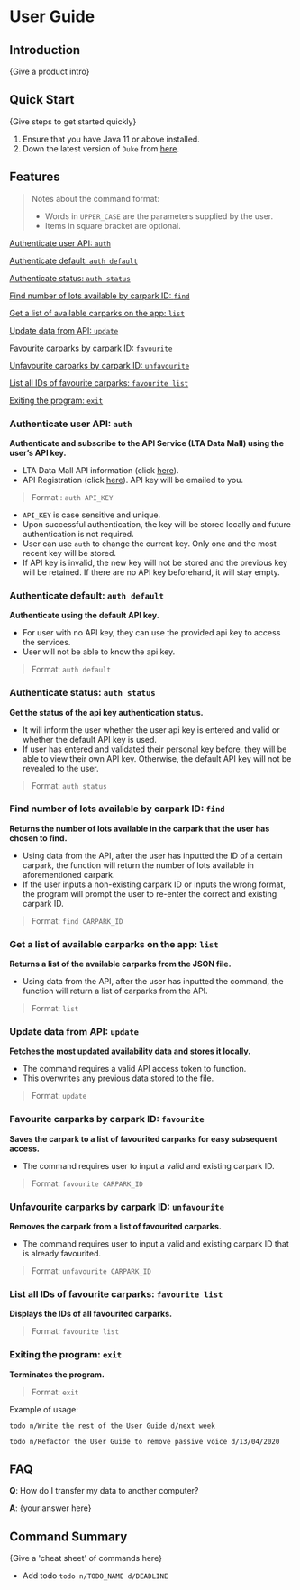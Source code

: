 # User Guide

## Introduction

{Give a product intro}

## Quick Start

{Give steps to get started quickly}

1. Ensure that you have Java 11 or above installed.
2. Down the latest version of `Duke` from [here](http://link.to/duke).

## Features

> Notes about the command format:
>  - Words in `UPPER_CASE` are the parameters supplied by the user.
>  - Items in square bracket are optional.

[Authenticate user API: `auth`](#authenticate-user-api-auth)

[Authenticate default: `auth default`](#authenticate-default-auth-default)

[Authenticate status: `auth status`](#authenticate-status-auth-status)

[Find number of lots available by carpark ID: `find`](#find-number-of-lots-available-by-carpark-id-find)

[Get a list of available carparks on the app: `list`](#get-a-list-of-available-carparks-on-the-app-list)

[Update data from API: `update`](#update-data-from-api-update)

[Favourite carparks by carpark ID: `favourite`](#favourite-carparks-by-carpark-id-favourite)

[Unfavourite carparks by carpark ID: `unfavourite`](#unfavourite-carparks-by-carpark-id-unfavourite)

[List all IDs of favourite carparks: `favourite list`](#list-all-ids-of-favourite-carparks-favourite-list)

[Exiting the program: `exit`](#exiting-the-program-exit)

### Authenticate user API: `auth`

**Authenticate and subscribe to the API Service (LTA Data Mall) using the user’s API key.**

- LTA Data Mall API information (click [here](https://datamall.lta.gov.sg/content/datamall/en/dynamic-data.html)).
- API Registration (click [here](https://datamall.lta.gov.sg/content/datamall/en/request-for-api.html)). API key will be emailed to you.

> Format : `auth API_KEY`

- `API_KEY` is case sensitive and unique.
- Upon successful authentication, the key will be stored locally and future authentication is not required.
- User can use `auth` to change the current key. Only one and the most recent key will be stored.
- If API key is invalid, the new key will not be stored and the previous key will be retained. If there are no API key beforehand, it will stay empty.

### Authenticate default: `auth default`

**Authenticate using the default API key.**

- For user with no API key, they can use the provided api key to access the services.
- User will not be able to know the api key.

> Format: `auth default`

### Authenticate status: `auth status`

**Get the status of the api key authentication status.**

- It will inform the user whether the user api key is entered and valid or whether the default API key is used.
- If user has entered and validated their personal key before, they will be able to view their own API key. Otherwise, the default API key will not be revealed to the user.

> Format: `auth status`

### Find number of lots available by carpark ID: `find`

**Returns the number of lots available in the carpark that the user has chosen to find.**

- Using data from the API, after the user has inputted the ID of a certain carpark, the function will return the number of lots available in aforementioned carpark.
- If the user inputs a non-existing carpark ID or inputs the wrong format, the program will prompt the user to re-enter the correct and existing carpark ID.

> Format: `find CARPARK_ID`

### Get a list of available carparks on the app: `list`

**Returns a list of the available carparks from the JSON file.**

- Using data from the API, after the user has inputted the command, the function will return a list of carparks from the API.

> Format: `list`

### Update data from API: `update`

**Fetches the most updated availability data and stores it locally.**

- The command requires a valid API access token to function.
- This overwrites any previous data stored to the file.

> Format: `update`

### Favourite carparks by carpark ID: `favourite`

**Saves the carpark to a list of favourited carparks for easy subsequent access.**

- The command requires user to input a valid and existing carpark ID.

> Format: `favourite CARPARK_ID`

### Unfavourite carparks by carpark ID: `unfavourite`

**Removes the carpark from a list of favourited carparks.**

- The command requires user to input a valid and existing carpark ID that is already favourited.

> Format: `unfavourite CARPARK_ID`

### List all IDs of favourite carparks: `favourite list`

**Displays the IDs of all favourited carparks.**

> Format: `favourite list`

### Exiting the program: `exit`

**Terminates the program.**

> Format: `exit`

Example of usage: 

`todo n/Write the rest of the User Guide d/next week`

`todo n/Refactor the User Guide to remove passive voice d/13/04/2020`

## FAQ

**Q**: How do I transfer my data to another computer? 

**A**: {your answer here}

## Command Summary

{Give a 'cheat sheet' of commands here}

* Add todo `todo n/TODO_NAME d/DEADLINE`
